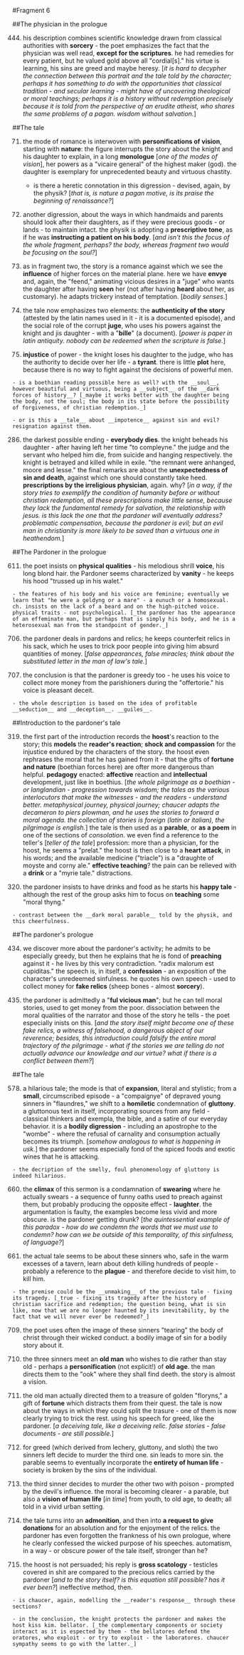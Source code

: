 #Fragment 6

##The physician in the prologue

444. his description combines scientific knowledge drawn from classical authorities with __sorcery__ - the poet emphasizes the fact that the physician was well read, __except for the scriptures__. he had remedies for every patient, but he valued gold above all "cordial[s]." his virtue is learning, his sins are greed and maybe heresy. [_it is hard to decypher the connection between this portrait and the tale told by the character; perhaps it has something to do with the opportunities that classical tradition - and secular learning - might have of uncovering theological or moral teachings; perhaps it is a history without redemption precisely because it is told from the perspective of an erudite atheist, who shares the same problems of a pagan. wisdom without salvation._]

##The tale

71. the mode of romance is interwoven with __personifications of vision__, starting with __nature__: the figure interrupts the story about the knight and his daughter to explain, in a long __monologue__ [_one of the modes of vision_], her powers as a "vicaire general" of the highest maker (god). the daughter is exemplary for unprecedented beauty and virtuous chastity.

	- is there a heretic connotation in this digression - devised, again, by the physik? [_that is, is nature a pagan motive, is its praise the beginning of renaissance?_]

104. another digression, about the ways in which handmaids and parents should look after their daughters, as if they were precious goods - or lands - to maintain intact. the physik is adopting a __prescriptive tone__, as if he was __instructing a patient on his body__. [_and isn't this the focus of the whole fragment, perhaps? the body, whereas fragment two would be focusing on the soul?_]

148. as in fragment two, the story is a romance against which we see the __influence__ of higher forces on the material plane. here we have __envye__ and, again, the "feend," animating vicious desires in a "juge" who wants the daughter after having __seen__ her (not after having __heard__ about her, as customary). he adapts trickery instead of temptation. [_bodily senses._]

190. the tale now emphasizes two elements: the __authenticity of the story__ (attested by the latin names used in it - it is a documented episode), and the social role of the corrupt __juge__, who uses his powers against the knight and jis daughter - with a "__bille__" (a document). [_power is paper in latin antiquity. nobody can be redeemed when the scripture is false._]

212. __injustice__ of power - the knight loses his daughter to the judge, who has the authority to decide over her life - a __tyrant__. there is little __plot__ here, because there is no way to fight against the decisions of powerful men.
		
	- is a boethian reading possible here as well? with the __soul__, however beautiful and virtuous, being a __subject__ of the __dark forces of history__? [_maybe it works better with the daughter being the body, not the soul; the body in its state before the possibility of forgiveness, of christian redemption._]

	- or is this a __tale__ about __impotence__ against sin and evil? resignation against them.

286. the darkest possible ending - __everybody dies__. the knight beheads his daughter - after having left her time "to compleyne." the judge and the servant who helped him die, from suicide and hanging respectively. the knight is betrayed and killed while in exile. "the remnant were anhanged, moore and lesse." the final remarks are about the __unexpectedness of sin and death__, against which one should constantly take heed. __prescriptions by the irreligious physician__, again. why? [_in a way, if the story tries to exemplify the condition of humanity before or without christian redemption, all these prescriptions make little sense, because they lack the fundamental remedy for salvation, the relationship with jesus. is this lack the one that the pardoner will eventually address? problematic compensation, because the pardoner is evil; but an evil man in christianity is more likely to be saved than a virtuous one in heathendom._]

##The Pardoner in the prologue

611. the poet insists on __physical qualities__ - his melodious shrill __voice__, his long blond hair. the Pardoner seems characterized by __vanity__ - he keeps his hood "trussed up in his walet."

	- the features of his body and his voice are feminine; eventually we learn that "he were a geldyng or a mare" - a eunuch or a homosexual. ch. insists on the lack of a beard and on the high-pitched voice. physical traits - not psychological. [_the pardoner has the appearance of an effeminate man, but perhaps that is simply his body, and he is a heterosexual man from the standpoint of gender._]

706. the pardoner deals in pardons and relics; he keeps counterfeit relics in his sack, which he uses to trick poor people into giving him absurd quantities of money. [_false appearances, false miracles; think about the substituted letter in the man of law's tale._]

714. the conclusion is that the pardoner is greedy too - he uses his voice to collect more money from the parishioners during the "offertorie." his voice is pleasant deceit.

	- the whole description is based on the idea of profitable __seduction__ and __deception__. __guiles__.

##Introduction to the pardoner's tale

319. the first part of the introduction records the __hoost__'s reaction to the story; this __models__ the __reader's reaction__; __shock and compassion__ for the injustice endured by the characters of the story. the hoost even rephrases the moral that he has gained from it - that the gifts of __fortune and nature__ (boethian forces here) are ofter more dangerous than helpful. __pedagogy__ enacted: __affective__ reaction and __intellectual__ development, just like in boethius. [_the whole pilgrimage as a boethian - or langlandian - progression towards wisdom; the tales as the various interlocutors that make the witnesses - and the readers - understand better. metaphysical journey, physical journey; chaucer adapts the decameron to piers plowman, and he uses the stories to forward a moral agenda. the collection of stories is foreign (latin or italian), the pilgrimage is english._] the tale is then used as a __parable__, or __as a poem__ in one of the sections of _consolation_. we even find a reference to the teller's [_teller of the tale_] profession: more than a physician, for the hoost, he seems a "prelat." the hoost is then close to a __heart attack__, in his words; and the available medicine ("triacle") is a "draughte of moyste and corny ale." __effective teaching__? the pain can be relieved with a __drink__ or a "myrie tale." distractions.

328. the pardoner insists to have drinks and food as he starts his __happy tale__ - although the rest of the group asks him to focus on __teaching__ some "moral thyng."

	- contrast between the __dark moral parable__ told by the physik, and this cheerfulness.

##The pardoner's prologue

434. we discover more about the pardoner's activity; he admits to be especially greedy, but then he explains that he is fond of __preaching__ against it - he lives by this very contradiction. "radix malorum est cupiditas." the speech is, in itself, a __confession__ - an exposition of the character's unredeemed sinfulness. he quotes his own speech - used to collect money for __fake relics__ (sheep bones - almost __sorcery__).

462. the pardoner is admittedly a "__ful vicious man__"; but he can tell moral stories, used to get money from the poor. dissociation between the moral qualities of the narrator and those of the story he tells - the poet especially inists on this. [_and the story itself might become one of these fake relics, a witness of falsehood, a dangerous object of our reverence; besides, this introduction could falsify the entire moral trajectory of the pilgrimage - what if the stories we are telling do not actually advance our knowledge and our virtue? what if there is a conflict between them?_]

##The tale

578. a hilarious tale; the mode is that of __expansion__, literal and stylistic; from a __small__, circumscribed episode - a "compaignye" of depraved young sinners in "flaundres," we shift to a __homiletic__ condemnation of __gluttony__. a gluttonous text in itself, incorporating sources from any field - classical thinkers and exempla, the bible, and a satire of our everyday behavior. it is a __bodily digression__ - including an apostrophe to the "wombe" - where the refusal of carnality and consumption actually becomes its triumph. [_somehow analogous to what is happening in usk._] the pardoner seems especially fond of the spiced foods and exotic wines that he is attacking.

	- the decription of the smelly, foul phenomenology of gluttony is indeed hilarious.

660. the __climax__ of this sermon is a condamnation of __swearing__ where he actually swears - a sequence of funny oaths used to preach against them, but probably producing the opposite effect - __laughter__. the argumentation is faulty, the examples become less vivid and more obscure. is the pardoner getting drunk? [_the quintessential example of this paradox - how do we condemn the words that we must use to condemn? how can we be outside of this temporality, of this sinfulness, of language?_]

701. the actual tale seems to be about these sinners who, safe in the warm excesses of a tavern, learn about deth killing hundreds of people - probably a reference to the __plague__ - and therefore decide to visit him, to kill him.

	- the premise could be the __unmaking__ of the previous tale - fixing its tragedy. [_true - fixing its tragedy after the history of christian sacrifice and redemption; the question being, what is sin like, now that we are no longer haunted by its inevitability, by the fact that we will never ever be redeemed?_]

709. the poet uses often the image of these sinners "tearing" the body of christ through their wicked conduct. a bodily image of sin for a bodily story about it.

767. the three sinners meet an __old man__ who wishes to die rather than stay old - perhaps a __personification__ (not explicit!) of __old age__. the man directs them to the "ook" where they shall find deeth. the story is almost a vision.

801. the old man actually directed them to a treasure of golden "floryns," a gift of __fortune__ which distracts them from their quest. the tale is now about the ways in which they could split the trasure - one of them is now clearly trying to trick the rest. using his speech for greed, like the pardoner. [_a deceiving tale, like a deceiving relic. false stories - false documents - are still possible._]

836. for greed (which derived from lechery, gluttony, and sloth) the two sinners left decide to murder the third one. sin leads to more sin. the parable seems to eventually incorporate the __entirety of human life__ - society is broken by the sins of the individual.

878. the third sinner decides to murder the other two with poison - prompted by the devil's influence. the moral is becoming clearer - a parable, but also a __vision of human life__ [_in time_] from youth, to old age, to death; all told in a vivid urban setting.

945. the tale turns into an __admonition__, and then into __a request to give donations__ for an absolution and for the enjoyment of the relics. the pardoner has even forgotten the frankness of his own prologue, where he clearly confessed the wicked purpose of his speeches. automatism, in a way - or obscure power of the tale itself, stronger than he?

955. the hoost is not persuaded; his reply is __gross scatology__ - testicles covered in shit are compared to the precious relics carried by the pardoner [_and to the story itself? is this equation still possible? has it ever been?_] ineffective method, then.

	- is chaucer, again, modelling the __reader's response__ through these sections?

	- in the conclusion, the knight protects the pardoner and makes the host kiss kim. bellator. [_the complementary components or society interact as it is espected by them - the bellatores defend the oratores, who exploit - or try to exploit - the laboratores. chaucer sympathy seems to go with the latter._]
